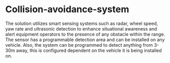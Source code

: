 # Collision-avoidance-system
The solution utilizes smart sensing systems such as radar, wheel speed, yaw rate and  ultrasonic detection to enhance situational awareness and alert equipment operators to the  presence of any obstacle within the range. The sensor has a programmable detection area  and can be installed on any vehicle. Also, the system can be programmed to detect  anything from 3-30m away, this is configured dependent on the vehicle it is being installed on. 
